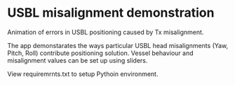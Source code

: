 # USBL misalignment demonstration
Animation of errors in USBL positioning caused by Tx misalignment.

The app demonstarates the ways particular USBL head misalignments (Yaw, Pitch, Roll) contribute positioning solution.
Vessel behaviour and misalignment values can be set up using sliders.

View requiremrnts.txt to setup Pythoin environment.
